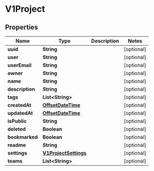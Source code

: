 
# V1Project

## Properties
Name | Type | Description | Notes
------------ | ------------- | ------------- | -------------
**uuid** | **String** |  |  [optional]
**user** | **String** |  |  [optional]
**userEmail** | **String** |  |  [optional]
**owner** | **String** |  |  [optional]
**name** | **String** |  |  [optional]
**description** | **String** |  |  [optional]
**tags** | **List&lt;String&gt;** |  |  [optional]
**createdAt** | [**OffsetDateTime**](OffsetDateTime.md) |  |  [optional]
**updatedAt** | [**OffsetDateTime**](OffsetDateTime.md) |  |  [optional]
**isPublic** | **String** |  |  [optional]
**deleted** | **Boolean** |  |  [optional]
**bookmarked** | **Boolean** |  |  [optional]
**readme** | **String** |  |  [optional]
**settings** | [**V1ProjectSettings**](V1ProjectSettings.md) |  |  [optional]
**teams** | **List&lt;String&gt;** |  |  [optional]



